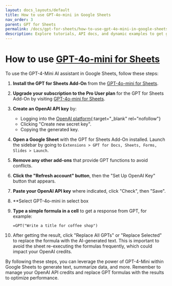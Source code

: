 ```yaml
---
layout: docs_layouts/default
title: How to use GPT-4o-mini in Google Sheets
nav_order: 3
parent: GPT for Sheets
permalink: /docs/gpt-for-sheets/how-to-use-gpt-4o-mini-in-google-sheets
description: Explore tutorials, API docs, and dynamic examples to get gpt-4o-mini in Google Sheets
---
```


# How to use [GPT-4o-mini for Sheets](/gpt-for-sheets/)

To use the GPT-4-Mini AI assistant in Google Sheets, follow these steps:

1. **Install the GPT for Sheets Add-On** from the [GPT-4o-mini for Sheets](https://workspace.google.com/marketplace/app/gpt_for_docs_sheets_forms_slides/466607203252).

2. **Upgrade your subscription to the Pro User plan** for the GPT for Sheets Add-On by visiting [GPT-4o-mini for Sheets](/gpt-for-sheets/).

3. **Create an OpenAI API key** by:
   - Logging into the [OpenAI platform](https://platform.openai.com/account/api-keys){:target="_blank" rel="nofollow"}
   - Clicking "Create new secret key".
   - Copying the generated key.

4. **Open a Google Sheet** with the GPT for Sheets Add-On installed. Launch the sidebar by going to `Extensions > GPT for Docs, Sheets, Forms, Slides > Launch`.

5. **Remove any other add-ons** that provide GPT functions to avoid conflicts.

6. **Click the "Refresh account" button**, then the "Set Up OpenAI Key" button that appears.

7. **Paste your OpenAI API key** where indicated, click "Check", then "Save".
8. **Select GPT-4o-mini in select box

9. **Type a simple formula in a cell** to get a response from GPT, for example:
   ```plaintext
   =GPT("Write a title for coffee shop")

10. After getting the result, click "Replace All GPTs" or "Replace Selected" to replace the formula with the AI-generated text. This is important to avoid the sheet re-executing the formulas frequently, which could impact your OpenAI credits.

By following these steps, you can leverage the power of GPT-4-Mini within Google Sheets to generate text, summarize data, and more. Remember to manage your OpenAI API credits and replace GPT formulas with the results to optimize performance.
